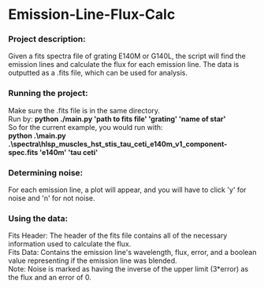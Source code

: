 # Emission-Line-Flux-Calc 

### Project description:
Given a fits spectra file of grating E140M or G140L, the script will find the emission lines and calculate the flux for each emission line. The data is outputted as a .fits file, which can be used for analysis. 

### Running the project:
Make sure the .fits file is in the same directory. <br />
Run by: **python ./main.py 'path to fits file' 'grating' 'name of star'** <br />
So for the current example, you would run with: <br />
**python .\main.py .\spectra\hlsp_muscles_hst_stis_tau_ceti_e140m_v1_component-spec.fits 'e140m' 'tau ceti'** <br />

### Determining noise:
For each emission line, a plot will appear, and you will have to click 'y' for noise and 'n' for not noise.

### Using the data:
Fits Header: The header of the fits file contains all of the necessary information used to calculate the flux. <br />
Fits Data: Contains the emission line's wavelength, flux, error, and a boolean value representing if the emission line was blended. <br />
Note: Noise is marked as having the inverse of the upper limit (3*error) as the flux and an error of 0. <br />

